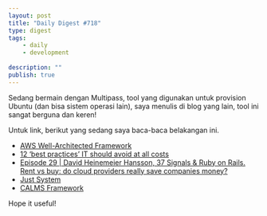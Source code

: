 ```yaml
---
layout: post
title: "Daily Digest #718"
type: digest
tags: 
    - daily
    - development
    
description: ""
publish: true
---
```


Sedang bermain dengan Multipass, tool yang digunakan untuk provision Ubuntu (dan bisa sistem operasi lain), saya menulis di blog yang lain, tool ini sangat berguna dan keren!

Untuk link, berikut yang sedang saya baca-baca belakangan ini.
- [AWS Well-Architected Framework](https://docs.aws.amazon.com/wellarchitected/latest/framework/welcome.html)
- [12 ‘best practices’ IT should avoid at all costs](https://www.cio.com/article/230178/12-best-practices-it-should-avoid-at-all-costs.html)
- [Episode 29 | David Heinemeier Hansson, 37 Signals & Ruby on Rails. Rent vs buy: do cloud providers really save companies money?](https://podcasts.bcast.fm/e/489v0mqn-episode-29-david-heinemeier-hansson-37-signals-ruby-on-rails-rent-vs-buy-do-cloud-providers-really-save-companies-money)
- [Just System](https://just.systems/man/en/)
- [CALMS Framework](https://www.atlassian.com/devops/frameworks/calms-framework)

Hope it useful!